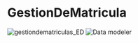 # GestionDeMatricula



![gestiondematriculas_ED](https://user-images.githubusercontent.com/118904142/219038815-b518c57e-dd89-4360-9ba5-9245cbb22ef1.png)
![Data modeler](https://user-images.githubusercontent.com/118904961/219042679-82145999-b11c-49fc-a6b2-c099eeb89507.png)
